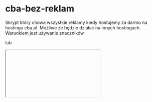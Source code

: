 # cba-bez-reklam
Skrypt który chowa wszystkie reklamy kiedy
hostujemy za darmo na hostingu cba.pl.
Możliwe że będzie działać na innych hostingach.
Warunkiem jest używanie znaczników <div> lub
<iframe> przez hosting.

Pamiętaj by skrypt umieścić na końcu strony
i aby dodać te znaczniki:

<div id="stop_reklam"></div>
<kod strony>
<div id="start_reklam"></div>

Pokazują one skryptowi gdzie znajduje
się kod strony.
